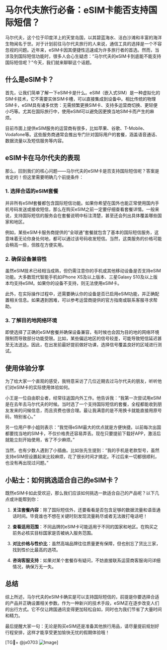 # 马尔代夫旅行必备：eSIM卡能否支持国际短信？

马尔代夫，这个位于印度洋上的天堂岛国，以其碧蓝海水、洁白沙滩和丰富的海洋生物闻名于世。对于计划前往马尔代夫旅行的人来说，通信工具的选择是一个不容忽视的问题。近年来，eSIM卡因其便捷性迅速成为许多旅行者的首选。然而，当涉及到国际短信功能时，很多人会心生疑虑：“马尔代夫的eSIM卡到底能不能支持国际短信呢？”今天，我们就来聊聊这个话题。

## 什么是eSIM卡？

首先，让我们简单了解一下eSIM卡是什么。eSIM（嵌入式SIM）是一种虚拟化的SIM卡技术，它不需要实体SIM卡槽，可以直接集成到设备中。相比传统的物理SIM卡，eSIM具有诸多优势：无需频繁更换SIM卡、支持多运营商切换、更轻便小巧等。尤其在国际旅行中，使用eSIM可以避免因更换当地SIM卡而产生的麻烦。

目前市面上提供eSIM服务的运营商有很多，比如苹果、谷歌、T-Mobile、Vodafone等。这些服务商通常会推出专门针对国际用户的套餐，涵盖语音通话、数据流量以及短信服务等内容。

## eSIM卡在马尔代夫的表现

那么，回到我们的核心问题——马尔代夫的eSIM卡是否支持国际短信呢？答案是肯定的！但这里需要明确几个前提条件：

### 1. **选择合适的eSIM套餐**
并非所有eSIM套餐都包含国际短信功能。如果你希望在国外也能正常使用国内手机号码发送或接收短信，那么在购买eSIM之前一定要仔细查看套餐详情。一般来说，支持国际短信的服务会在套餐说明中标注清楚，甚至还会列出具体覆盖哪些国家和地区。

例如，某些eSIM卡服务商提供的“全球通”套餐就包含了基本的国际短信服务，这意味着无论你身处何地，都可以通过该号码收发短信。当然，这类服务的价格可能会稍高一些，但胜在方便实用。

### 2. **确保设备兼容性**
虽然eSIM技术已经相当成熟，但仍需注意你的手机或其他移动设备是否支持eSIM功能。大多数现代智能手机如iPhone XS及以上版本、三星Galaxy S10及以上版本均支持eSIM。如果你的设备不支持，则无法使用eSIM卡。

此外，在实际操作过程中，还需要确认你的设备是否已启用eSIM功能，并正确配置相关信息。如果遇到困难，可以参考运营商提供的官方指南或联系客服寻求帮助。

### 3. **了解目的地网络环境**
即使选择了正确的eSIM套餐并确保设备兼容，有时候也会因为目的地的网络环境限制而导致部分功能受限。比如，某些偏远地区的信号较差，可能导致短信延迟甚至无法送达。因此，在出发前最好提前做好功课，选择信号覆盖良好的区域进行测试。

## 使用体验分享

为了给大家一个直观的感受，我特意采访了几位近期去过马尔代夫的朋友，听听他们对eSIM卡的实际使用体验如何。

小王是一位自由职业者，经常往返国内外工作。他告诉我：“我第一次尝试用eSIM是在去年去马尔代夫的时候。当时选了一个支持国际短信的套餐，全程都能收到朋友发来的问候信息，而且资费也很合理。最让我满意的是不用换卡就能直接用原号码，特别省心。”

另一位用户李小姐则表示：“我觉得eSIM最大的优点就是方便快捷。以前每次出国都要找当地的SIM卡，不仅价格贵还容易弄丢。现在只要提前下载好APP，激活后就能立刻开始使用，省了不少麻烦。”

当然，也有少数人遇到了小插曲。比如张先生提到：“我的手机是老款型号，虽然支持eSIM但设置起来比较麻烦，花了很长时间才搞定。不过后来一切都很顺利，也没有再出现过问题。”

## 小贴士：如何挑选适合自己的eSIM卡？

既然eSIM卡如此受欢迎，那么我们应该如何挑选一款适合自己的产品呢？以下几点或许能帮到你：

1. **关注套餐内容**：除了国际短信外，还要看看是否包含足够的数据流量和语音通话时间。毕竟谁也不想在关键时刻发现流量耗尽或者无法拨打电话吧！

2. **查看适用范围**：不同品牌的eSIM卡可能适用于不同的国家和地区。在购买之前务必核实目标国家是否被纳入服务范围。

3. **对比价格与性价比**：虽然高端品牌往往质量更有保障，但也别忘了货比三家，找到性价比最高的选项。

4. **咨询客服支持**：如果对某个套餐存有疑问，不妨直接联系运营商客服询问详细情况，确保万无一失。

## 总结

综上所述，马尔代夫的eSIM卡确实是可以支持国际短信的，前提是你要选择合适的产品并正确设置相关参数。作为一种新兴的技术手段，eSIM正在逐步改变人们的出行方式。它不仅让跨国通讯变得更加轻松自如，同时也为我们节省了大量时间和精力。

最后提醒大家一句：无论是购买eSIM还是准备其他旅行用品，请尽量提前规划好行程安排，这样才能享受更加愉快无忧的假期体验哦！

[TG💪+ @jx0703 ![Image](https://github.com/user-attachments/assets/dbca1d08-cadb-493c-b0ec-ad6f7a83f270)]
